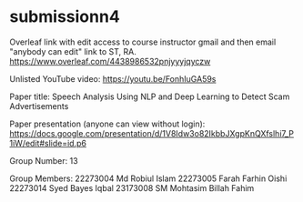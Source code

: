 # submissionn4

Overleaf link with edit access to course instructor gmail and then email "anybody can edit" link to ST, RA.
https://www.overleaf.com/4438986532pnjyyyjqyczw

Unlisted YouTube video:
https://youtu.be/FonhIuGA59s

Paper title:
Speech Analysis Using NLP and Deep Learning to Detect Scam Advertisements

Paper presentation (anyone can view without login):
https://docs.google.com/presentation/d/1V8Idw3o82IkbbJXgpKnQXfslhi7_P1iW/edit#slide=id.p6

Group Number:
13

Group Members:
22273004 Md Robiul Islam
22273005 Farah Farhin Oishi
22273014 Syed Bayes Iqbal
23173008 SM Mohtasim Billah Fahim
